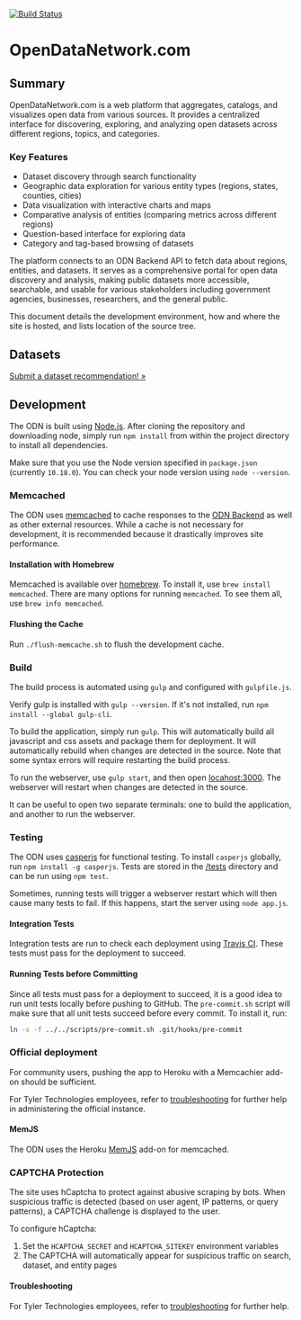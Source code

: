 
[![Build Status](https://travis-ci.org/socrata/opendatanetwork.com.svg?branch=staging)](https://travis-ci.org/socrata/opendatanetwork.com)

# OpenDataNetwork.com

## Summary

OpenDataNetwork.com is a web platform that aggregates, catalogs, and visualizes open data from various sources. It provides a centralized interface for discovering, exploring, and analyzing open datasets across different regions, topics, and categories.

### Key Features
- Dataset discovery through search functionality
- Geographic data exploration for various entity types (regions, states, counties, cities)
- Data visualization with interactive charts and maps
- Comparative analysis of entities (comparing metrics across different regions)
- Question-based interface for exploring data
- Category and tag-based browsing of datasets

The platform connects to an ODN Backend API to fetch data about regions, entities, and datasets. It serves as a comprehensive portal for open data discovery and analysis, making public datasets more accessible, searchable, and usable for various stakeholders including government agencies, businesses, researchers, and the general public.

This document details the development environment, how and where the site is hosted, and lists location of the source tree.

## Datasets

[Submit a dataset recommendation! &raquo;](https://github.com/socrata/opendatanetwork.com/issues/new?labels=data&body=Source%20Agency%3A%20Department%20of%20Redundancy%20Department%0ASource%20URL%3A%20https%3A%2F%2Fagency.gov%2Fawesome%2Fdataset%0A%0AWhy%20do%20you%20think%20this%20dataset%20would%20be%20valuable%20in%20the%20ODN%3F%3A%0A%0ALorem%20ipsum%20dolor%20sit%20amet%2C%20consectetur%20adipiscing%20elit.%20Pellentesque%20dictum%20augue%20ac%20lorem%20malesuada%20at%20rhoncus%20turpis%20condimentum.%20Maecenas%20commodo%20sem%20ac%20magna%20posuere%20ultrices.%20Proin%20ut%20felis%20ac%20odio%20consectetur%20rutrum%20vel%20quis%20sem.%0A)

## Development

The ODN is built using [Node.js](https://nodejs.org/).
After cloning the repository and downloading node,
simply run `npm install` from within the project directory
to install all dependencies.

Make sure that you use the Node version specified in `package.json` (currently `10.18.0`).
You can check your node version using `node --version`.

### Memcached

The ODN uses [memcached](https://memcached.org/)
to cache responses to the [ODN Backend](https://github.com/socrata/odn-backend)
as well as other external resources.
While a cache is not necessary for development, it is recommended
because it drastically improves site performance.

#### Installation with Homebrew

Memcached is available over [homebrew](http://brew.sh/).
To install it, use `brew install memcached`.
There are many options for running `memcached`.
To see them all, use `brew info memcached`.

#### Flushing the Cache

Run `./flush-memcache.sh` to flush the development cache.

### Build

The build process is automated using `gulp` and configured with `gulpfile.js`.

Verify gulp is installed with `gulp --version`. If it's not installed, run
`npm install --global gulp-cli`.

To build the application, simply run `gulp`. This will automatically
build all javascript and css assets and package them for deployment.
It will automatically rebuild when changes are detected in the source.
Note that some syntax errors will require restarting the build process.

To run the webserver, use `gulp start`, and then open [locahost:3000](http://localhost:3000).
The webserver will restart when changes are detected in the source.

It can be useful to open two separate terminals: one to build the application,
and another to run the webserver.

### Testing

The ODN uses [casperjs](http://casperjs.org/) for functional testing.
To install `casperjs` globally, run `npm install -g casperjs`.
Tests are stored in the [/tests](/tests) directory
and can be run using `npm test`.

Sometimes, running tests will trigger a webserver restart which
will then cause many tests to fail.
If this happens, start the server using `node app.js`.

#### Integration Tests

Integration tests are run to check each deployment using
[Travis CI](https://travis-ci.org/socrata/opendatanetwork.com).
These tests must pass for the deployment to succeed.

#### Running Tests before Committing

Since all tests must pass for a deployment to succeed,
it is a good idea to run unit tests locally before pushing to GitHub.
The `pre-commit.sh` script will make sure that all unit tests succeed before
every commit. To install it, run:

```sh
ln -s -f ../../scripts/pre-commit.sh .git/hooks/pre-commit
```

### Official deployment

For community users, pushing the app to Heroku with a Memcachier add-on should be sufficient.

For Tyler Technologies employees, refer to [troubleshooting](https://socrata.atlassian.net/wiki/spaces/ONCALL/pages/2158625000/OpsDoc+-+opendatanetwork.com)
for further help in administering the official instance.


#### MemJS

The ODN uses the Heroku [MemJS](https://github.com/alevy/memjs) add-on
for memcached.

### CAPTCHA Protection

The site uses hCaptcha to protect against abusive scraping by bots. When suspicious traffic is detected (based on user agent, IP patterns, or query patterns), a CAPTCHA challenge is displayed to the user. 

To configure hCaptcha:
1. Set the `HCAPTCHA_SECRET` and `HCAPTCHA_SITEKEY` environment variables
2. The CAPTCHA will automatically appear for suspicious traffic on search, dataset, and entity pages

#### Troubleshooting

For Tyler Technologies employees, refer to [troubleshooting](https://socrata.atlassian.net/wiki/spaces/ONCALL/pages/2158625000/OpsDoc+-+opendatanetwork.com)
for further help.
